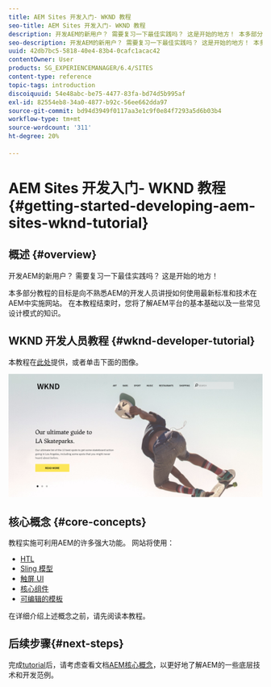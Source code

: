 ```yaml
---
title: AEM Sites 开发入门- WKND 教程
seo-title: AEM Sites 开发入门- WKND 教程
description: 开发AEM的新用户？ 需要复习一下最佳实践吗？ 这是开始的地方！ 本多部分教程的目标是向不熟悉AEM的开发人员讲授如何使用最新标准和技术在AEM中实施网站。
seo-description: 开发AEM的新用户？ 需要复习一下最佳实践吗？ 这是开始的地方！ 本多部分教程的目标是向不熟悉AEM的开发人员讲授如何使用最新标准和技术在AEM中实施网站。
uuid: 42db7bc5-5818-40e4-83b4-0cafc1acac42
contentOwner: User
products: SG_EXPERIENCEMANAGER/6.4/SITES
content-type: reference
topic-tags: introduction
discoiquuid: 54e48abc-be75-4477-83fa-bd74d5b995af
exl-id: 82554eb8-34a0-4877-b92c-56ee662dda97
source-git-commit: bd94d3949f0117aa3e1c9f0e84f7293a5d6b03b4
workflow-type: tm+mt
source-wordcount: '311'
ht-degree: 20%

---
```


# AEM Sites 开发入门- WKND 教程{#getting-started-developing-aem-sites-wknd-tutorial}

## 概述 {#overview}

开发AEM的新用户？ 需要复习一下最佳实践吗？ 这是开始的地方！

本多部分教程的目标是向不熟悉AEM的开发人员讲授如何使用最新标准和技术在AEM中实施网站。 在本教程结束时，您将了解AEM平台的基本基础以及一些常见设计模式的知识。

## WKND 开发人员教程 {#wknd-developer-tutorial}

本教程在[此处](https://docs.adobe.com/content/help/en/experience-manager-learn/getting-started-wknd-tutorial-develop/overview.html)提供，或者单击下面的图像。

[![点击图像](assets/screen_shot_2018-11-23at152453.png)](https://docs.adobe.com/content/help/en/experience-manager-learn/getting-started-wknd-tutorial-develop/overview.html)

## 核心概念 {#core-concepts}

教程实施可利用AEM的许多强大功能。 网站将使用：

* [HTL](https://helpx.adobe.com/experience-manager/htl/user-guide.html)
* [Sling 模型](https://sling.apache.org/documentation/bundles/models.html)
* [触屏 UI](/help/sites-developing/touch-ui-concepts.md)
* [核心组件](https://docs.adobe.com/content/help/zh-Hans/experience-manager-core-components/using/introduction.html)
* [可编辑的模板](/help/sites-developing/page-templates-editable.md)

在详细介绍上述概念之前，请先阅读本教程。

## 后续步骤{#next-steps}

完成[tutorial](https://helpx.adobe.com/experience-manager/kt/sites/using/getting-started-wknd-tutorial-develop.html)后，请考虑查看文档[AEM核心概念](/help/sites-developing/the-basics.md)，以更好地了解AEM的一些底层技术和开发范例。

